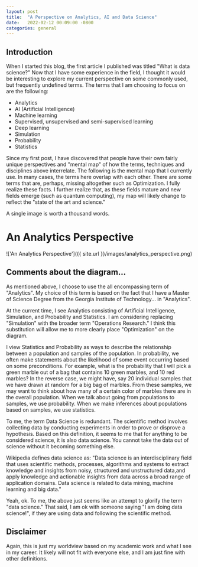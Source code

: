 ```yaml
---
layout: post
title:  "A Perspective on Analytics, AI and Data Science"
date:   2022-02-12 00:09:00 -0800
categories: general
---
```

 
## Introduction
 
When I started this blog, the first article I published was titled "What is data science?"  Now that I have some experience in the field, I thought it would be interesting to explore my current perspective on some commonly used, but frequently undefined terms.  The terms that I am choosing to focus on are the following:
 
- Analytics
- AI (Artificial Intelligence)
- Machine learning
- Supervised, unsupervised and semi-supervised learning
- Deep learning
- Simulation
- Probability
- Statistics
 
Since my first post, I have discovered that people have their own fairly unique perspectives and "mental map" of how the terms, techniques and disciplines above interrelate.  The following is the mental map that I currently use.  In many cases, the terms here overlap with each other.  There are some terms that are, perhaps, missing altogether such as Optimization.  I fully realize these facts.  I further realize that, as these fields mature and new fields emerge (such as quantum computing), my map will likely change to reflect the "state of the art and science."
 
A single image is worth a thousand words.
 
# An Analytics Perspective
 
!['An Analytics Perspective']({{ site.url }}/images/analytics_perspective.png)
 
## Comments about the diagram...
 
As mentioned above, I choose to use the all encompassing term of "Analytics".  My choice of this term is based on the fact that I have a Master of Science Degree from the Georgia Institute of Technology... in "Analytics".
 
At the current time, I see Analytics consisting of Artificial Intelligence, Simulation, and Probability and Statistics.  I am considering replacing "Simulation" with the broader term "Operations Research."  I think this substitution will allow me to more clearly place "Optimization" on the diagram.
 
I view Statistics and Probability as ways to describe the relationship between a population and samples of the population.  In probability, we often make statements about the likelihood of some event occurring based on some preconditions.  For example, what is the probability that I will pick a green marble out of a bag that contains 10 green marbles, and 10 red marbles?  In the reverse case, we might have, say 20 individual samples that we have drawn at random for a big bag of marbles.  From these samples, we may want to think about how many of a certain color of marbles there are in the overall population.  When we talk about going from populations to samples, we use probability.  When we make inferences about populations based on samples, we use statistics.
 
To me, the term Data Science is redundant.  The scientific method involves collecting data by conducting experiments in order to prove or disprove a hypothesis.  Based on this definition, it seems to me that for anything to be considered science, it is also data science.  You cannot take the data out of science without it becoming something else.
 
Wikipedia defines data science as:  "Data science is an interdisciplinary field that uses scientific methods, processes, algorithms and systems to extract knowledge and insights from noisy, structured and unstructured data,and apply knowledge and actionable insights from data across a broad range of application domains. Data science is related to data mining, machine learning and big data."
 
Yeah, ok.  To me, the above just seems like an attempt to glorify the term "data science."  That said, I am ok with someone saying "I am doing data science!", if they are using data and following the scientific method.
 
## Disclaimer
 
Again, this is just my worldview based on my academic work and what I see in my career.  It likely will not fit with everyone else, and I am just fine with other definitions.